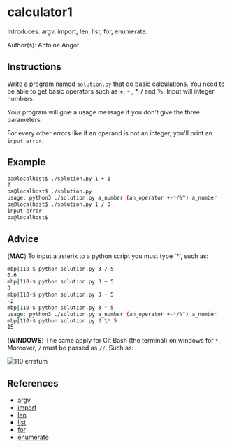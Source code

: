 # calculator1

Introduces: argv, import, len, list, for, enumerate.

Author(s): Antoine Angot

## Instructions

Write a program named `solution.py` that do basic calculations.
You need to be able to get basic operators such as +, - , *, / and %.
Input will integer numbers.

Your program will give a usage message if you don't give the three parameters.

For every other errors like if an operand is not an integer, you'll
print an `input error`.

## Example

```bash
oa@localhost$ ./solution.py 1 + 1
2
oa@localhost$ ./solution.py
usage: python3 ./solution.py a_number (an_operator +-*/%^) a_number
oa@localhost$ ./solution.py 1 / 0
input error
oa@localhost$
```

## Advice

(**MAC**) To input a asterix to a python script you must type '\*', such as:

```bash
mbp|110-$ python solution.py 3 / 5
0.6
mbp|110-$ python solution.py 3 + 5
8
mbp|110-$ python solution.py 3 - 5
-2
mbp|110-$ python solution.py 3 * 5
usage: python3 ./solution.py a_number (an_operator +-*/%^) a_number
mbp|110-$ python solution.py 3 \* 5
15
```

(**WINDOWS**) The same apply for Git Bash (the terminal) on windows for `*`. Moreover, `/` must be passed as `//`.
Such as:

![110 erratum](https://hackinscience.github.io/img/110_erratum.png)

## References
 - [argv](https://docs.python.org/3.4/library/sys.html)
 - [import](https://docs.python.org/3/reference/simple_stmts.html#import)
 - [len](https://docs.python.org/3/library/functions.html#len)
 - [list](https://docs.python.org/3/tutorial/introduction.html#lists)
 - [for](https://docs.python.org/3/tutorial/controlflow.html#for-statements)
 - [enumerate](https://docs.python.org/3.4/library/functions.html#enumerate)
